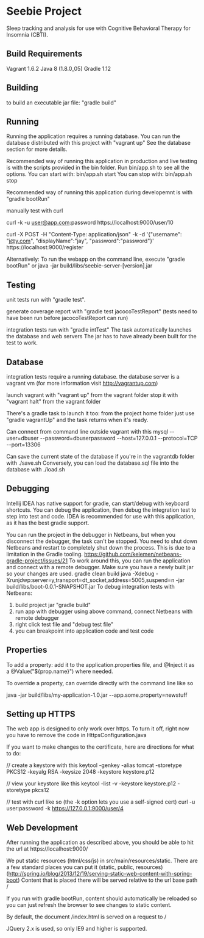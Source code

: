 Seebie Project
====

Sleep tracking and analysis for use with Cognitive Behavioral Therapy for Insomnia (CBTI).

## Build Requirements
Vagrant 1.6.2
Java 8 (1.8.0_05)
Gradle 1.12

## Building

to build an executable jar file: "gradle build"

## Running

Running the application requires a running database.
You can run the database distributed with this project with "vagrant up"
See the database section for more details.

Recommended way of running this application in production and live testing is with the scripts provided in the bin folder.
Run bin/app.sh to see all the options.
You can start with: bin/app.sh start
You can stop with:  bin/app.sh stop

Recommended way of running this application during developemnt is with "gradle bootRun"


manually test with curl

curl -k -u user@app.com:password https://localhost:9000/user/10

curl -X POST -H "Content-Type: application/json" -k -d '{"username": "j@y.com", "displayName":"jay", "password":"password"}' https://localhost:9000/register

Alternatively: To run the webapp on the command line, execute "gradle bootRun"
or java -jar build/libs/seebie-server-[version].jar

## Testing

unit tests run with "gradle test".

generate coverage report with "gradle test jacocoTestReport"
(tests need to have been run before jacocoTestReport can run)

integration tests run with "gradle intTest"
The task automatically launches the database and web servers
The jar has to have already been built for the test to work.

## Database

integration tests require a running database. the database server is a vagrant vm
(for more information visit http://vagrantup.com)

launch vagrant with "vagrant up" from the vagrant folder
stop it with "vagrant halt" from the vagrant folder

There's a gradle task to launch it too:
from the project home folder just use "gradle vagrantUp"
and the task returns when it's ready.

Can connect from command line outside vagrant with this
mysql --user=dbuser --password=dbuserpassword --host=127.0.0.1 --protocol=TCP --port=13306

Can save the current state of the database if you're in the vagrantdb folder with ./save.sh
Conversely, you can load the database.sql file into the database with ./load.sh

## Debugging

Intellij IDEA has native support for gradle, can start/debug with keyboard shortcuts.
You can debug the application, then debug the integration test to step into test and code.
IDEA is recommended for use with this application, as it has the best gradle support.

You can run the project in the debugger in Netbeans, but when you disconnect the
debugger, the task can't be stopped. You need to shut down Netbeans and restart
to completely shut down the process. This is due to a limitation in the Gradle tooling.
https://github.com/kelemen/netbeans-gradle-project/issues/21
To work around this, you can run the application and connect with a remote debugger.
Make sure you have a newly built jar so your changes are used.
gradle clean build
java -Xdebug -Xrunjdwp:server=y,transport=dt_socket,address=5005,suspend=n -jar build/libs/boot-0.0.1-SNAPSHOT.jar
To debug integration tests with Netbeans:
1) build project jar "gradle build" 
2) run app with debugger using above command, connect Netbeans with remote debugger
3) right click test file and "debug test file"
4) you can breakpoint into application code and test code


## Properties

To add a property:
add it to the application.properties file, and @Inject it as a @Value("${prop.name}") where needed.

To override a property, can override directly with the command line like so

java -jar build/libs/my-application-1.0.jar --app.some.property=newstuff


## Setting up HTTPS

The web app is designed to only work over https. To turn it off, right now
you have to remove the code in HttpsConfiguration.java

If you want to make changes to the certificate, here are directions for what to do:

// create a keystore with this
keytool -genkey -alias tomcat -storetype PKCS12 -keyalg RSA -keysize 2048 -keystore keystore.p12

// view your keystore like this
keytool -list -v -keystore keystore.p12 -storetype pkcs12

// test with curl like so (the -k option lets you use a self-signed cert)
curl -u user:password -k https://127.0.0.1:9000/user/4


## Web Development

After running the application as described above, you should be able to hit the url at
https://localhost:9000/

We put static resources (html/css/js) in src/main/resources/static.
There are a few standard places you can put it (static, public, resources)
(http://spring.io/blog/2013/12/19/serving-static-web-content-with-spring-boot)
Content that is placed there will be served relative to the url base path /

If you run with gradle bootRun, content should automatically be reloaded
so you can just refresh the browser to see changes to static content.

By default, the document /index.html is served on a request to /

JQuery 2.x is used, so only IE9 and higher is supported.



